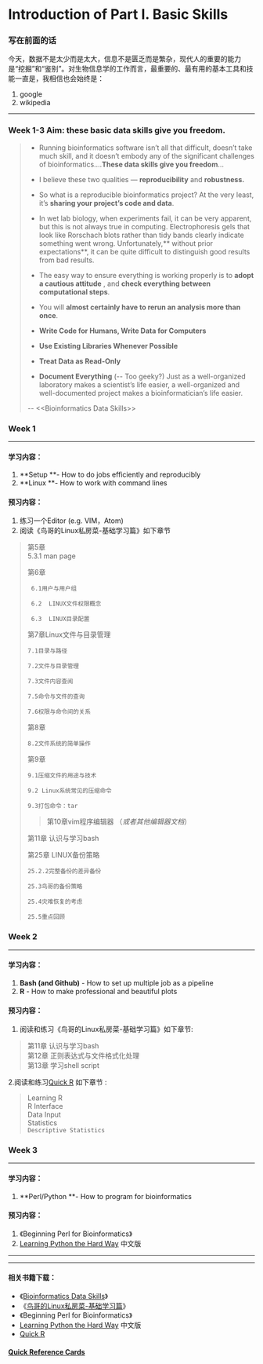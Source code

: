# Introduction of Part I. Basic Skills

### 写在前面的话

今天，数据不是太少而是太大，信息不是匮乏而是繁杂，现代人的重要的能力是“挖掘”和“鉴别”。对生物信息学的工作而言，最重要的、最有用的基本工具和技能一直是，我相信也会始终是：

1. google
2. wikipedia

---

### **Week 1-3  Aim: these basic data skills give you freedom.**

> * Running bioinformatics software isn’t all that difficult, doesn’t take much skill, and it doesn’t embody any of the significant challenges of bioinformatics.…**These data skills give you freedom**…
> * I believe these two qualities — **reproducibility** and **robustness.**
> * So what is a reproducible bioinformatics project? At the very least, it’s **sharing your project’s code and data**.  
> * In wet lab biology, when experiments fail, it can be very apparent, but this is not always true in computing. Electrophoresis gels that look like Rorschach blots rather than tidy bands clearly indicate something went wrong. Unfortunately,** without prior expectations**, it can be quite difficult to distinguish good results from bad results.
>
> * The easy way to ensure everything is working properly is to **adopt a cautious attitude** , and **check everything between computational steps**.
>
> * You will **almost certainly have to rerun an analysis more than once**.
>
> * **Write Code for Humans, Write Data for Computers**
>
> * **Use Existing Libraries Whenever Possible**
>
> * **Treat Data as Read-Only**
>
> * **Document Everything** \(-- Too geeky?\) Just as a well-organized laboratory makes a scientist’s life easier, a well-organized and well-documented project makes a bioinformatician’s life easier.
>
> -- &lt;&lt;Bioinformatics Data Skills&gt;&gt;

### 

### Week 1

---

#### 学习内容：

1. **Setup **- How to do  jobs efficiently and reproducibly 
2. **Linux **- How to work with command lines

#### 预习内容：

1. 练习一个Editor \(e.g. VIM，Atom\)  
2. 阅读《鸟哥的Linux私房菜-基础学习篇》如下章节

> 第5章  
>      5.3.1 man page
>
> 第6章
>
> ```
>  6.1用户与用户组
>
>  6.2  LINUX文件权限概念
>
>  6.3  LINUX目录配置
> ```
>
> 第7章Linux文件与目录管理
>
> ```
> 7.1目录与路径
>
> 7.2文件与目录管理
>
> 7.3文件内容查阅
>
> 7.5命令与文件的查询
>
> 7.6权限与命令间的关系
> ```
>
> 第8章
>
> ```
> 8.2文件系统的简单操作
> ```
>
> 第9章
>
> ```
> 9.1压缩文件的用途与技术
>
> 9.2 Linux系统常见的压缩命令
>
> 9.3打包命令：tar
> ```
>
> > 第10章vim程序编辑器  （_或者其他编辑器文档_）
>
> 第11章 认识与学习bash
>
> 第25章 LINUX备份策略
>
> ```
> 25.2.2完整备份的差异备份
>
> 25.3鸟哥的备份策略
>
> 25.4灾难恢复的考虑
>
> 25.5重点回顾
> ```

### Week 2

---

#### 学习内容：

1. **Bash \(and Github\)** - How to set up multiple job as a pipeline
2. **R** - How to make professional and beautiful plots

#### 预习内容：

1. 阅读和练习《鸟哥的Linux私房菜-基础学习篇》如下章节:

> 第11章 认识与学习bash  
> 第12章 正则表达式与文件格式化处理  
> 第13章 学习shell script

2.阅读和练习[Quick R](https://www.statmethods.net/) 如下章节 :

> Learning R  
> R Interface  
> Data Input  
> Statistics  
> `Descriptive Statistics`

### Week 3

---

#### 学习内容：

1. **Perl/Python **- How to program for bioinformatics

#### 预习内容：

1. 《Beginning Perl for Bioinformatics》
2. [Learning Python the Hard Way](https://www.gitbook.com/book/flyouting/learn-python-the-hard-way-cn/details) 中文版

---

---

#### 相关书籍下载：

* 《[Bioinformatics Data Skills](https://www.jianguoyun.com/p/Dd9aSb4Q0NLuBRjJ9UY)》
* 《[鸟哥的Linux私房菜-基础学习篇](https://www.jianguoyun.com/p/Dd9aSb4Q0NLuBRjJ9UY)》
* 《Beginning Perl for Bioinformatics》
* [Learning Python the Hard Way](https://www.gitbook.com/book/flyouting/learn-python-the-hard-way-cn/details) 中文版
* [Quick R](https://www.statmethods.net/)

#### [Quick Reference Cards](https://www.evernote.com/l/ABLO3lphLYZAy4wuUujc61reY3BUEXKol_0)



